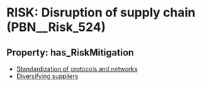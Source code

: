 # RISK: __Disruption of supply chain__ (PBN__Risk_524)

## Property: has_RiskMitigation

* [Standardization of protocols and networks](PBN__RiskMitigation_735)
* [Diversifying suppliers](PBN__RiskMitigation_941)

